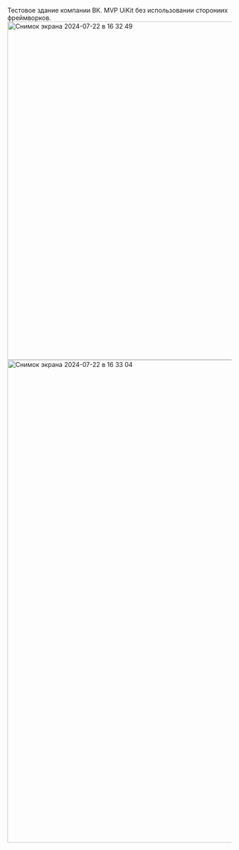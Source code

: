 Тестовое здание компании ВК. 
MVP UiKit без использовании сторониих фреймворков.
<img width="761" alt="Снимок экрана 2024-07-22 в 16 32 49" src="https://github.com/user-attachments/assets/7bbad2ff-9254-450e-a0ab-5dbf0fa5b482">
<img width="1086" alt="Снимок экрана 2024-07-22 в 16 33 04" src="https://github.com/user-attachments/assets/f9394f9e-7059-4ad0-b190-417270894dd3">

